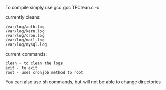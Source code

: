 To compile simply use gcc
gcc TFClean.c -o <name-of-file>

currently cleans:

	/var/log/auth.log
	/var/log/kern.log
	/var/log/cron.log
	/var/log/mail.log 
	/var/log/mysql.log

current commands: 

	clean - to clean the logs
	exit - to exit
	root - uses cronjob method to root

You can also use sh commands, but will not be able to change directories 
